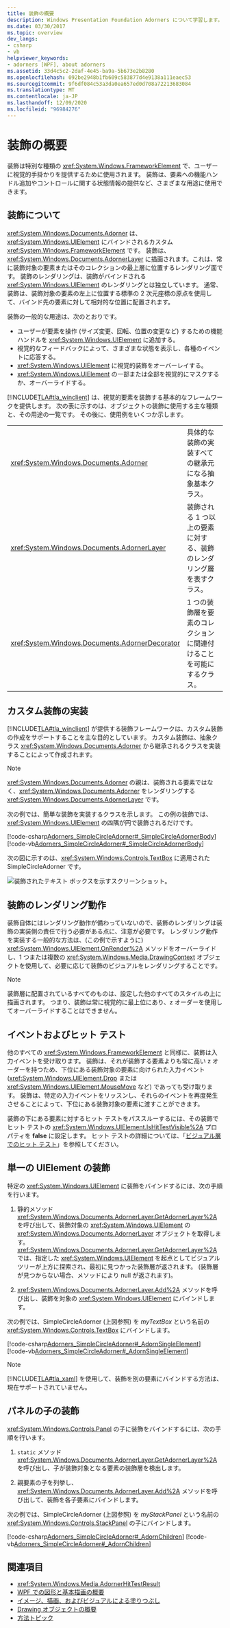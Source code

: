 ```yaml
---
title: 装飾の概要
description: Windows Presentation Foundation Adorners について学習します。これは、要素の機能ハンドルなど、ユーザーに手掛かりを提供する特別な種類の FrameworkElement です。
ms.date: 03/30/2017
ms.topic: overview
dev_langs:
- csharp
- vb
helpviewer_keywords:
- adorners [WPF], about adorners
ms.assetid: 33d4c5c2-2daf-4e45-ba9a-5b673e2b8280
ms.openlocfilehash: 092be2948b1fb609c583877d4e9138a111eaec53
ms.sourcegitcommit: 9f6df084c53a3da0ea657ed0d708a72213683084
ms.translationtype: MT
ms.contentlocale: ja-JP
ms.lasthandoff: 12/09/2020
ms.locfileid: "96984276"
---
```

# <a name="adorners-overview"></a>装飾の概要

装飾は特別な種類の <xref:System.Windows.FrameworkElement> で、ユーザーに視覚的手掛かりを提供するために使用されます。 装飾は、要素への機能ハンドル追加やコントロールに関する状態情報の提供など、さまざまな用途に使用できます。

## <a name="about-adorners"></a>装飾について

<xref:System.Windows.Documents.Adorner> は、<xref:System.Windows.UIElement> にバインドされるカスタム <xref:System.Windows.FrameworkElement> です。 装飾は、<xref:System.Windows.Documents.AdornerLayer> に描画されます。これは、常に装飾対象の要素またはそのコレクションの最上層に位置するレンダリング面です。 装飾のレンダリングは、装飾がバインドされる <xref:System.Windows.UIElement> のレンダリングとは独立しています。 通常、装飾は、装飾対象の要素の左上に位置する標準の 2 次元座標の原点を使用して、バインド先の要素に対して相対的な位置に配置されます。

装飾の一般的な用途は、次のとおりです。

- ユーザーが要素を操作 (サイズ変更、回転、位置の変更など) するための機能ハンドルを <xref:System.Windows.UIElement> に追加する。
- 視覚的なフィードバックによって、さまざまな状態を表示し、各種のイベントに応答する。
- <xref:System.Windows.UIElement> に視覚的装飾をオーバーレイする。
- <xref:System.Windows.UIElement> の一部または全部を視覚的にマスクするか、オーバーライドする。

[!INCLUDE[TLA#tla_winclient](../../../includes/tlasharptla-winclient-md.md)] は、視覚的要素を装飾する基本的なフレームワークを提供します。 次の表に示すのは、オブジェクトの装飾に使用する主な種類と、その用途の一覧です。 その後に、使用例をいくつか示します。

|||
|-|-|
|<xref:System.Windows.Documents.Adorner>|具体的な装飾の実装すべての継承元になる抽象基本クラス。|
|<xref:System.Windows.Documents.AdornerLayer>|装飾される 1 つ以上の要素に対する、装飾のレンダリング層を表すクラス。|
|<xref:System.Windows.Documents.AdornerDecorator>|1 つの装飾層を要素のコレクションに関連付けることを可能にするクラス。|

## <a name="implementing-a-custom-adorner"></a>カスタム装飾の実装

[!INCLUDE[TLA#tla_winclient](../../../includes/tlasharptla-winclient-md.md)] が提供する装飾フレームワークは、カスタム装飾の作成をサポートすることを主な目的としています。 カスタム装飾は、抽象クラス <xref:System.Windows.Documents.Adorner> から継承されるクラスを実装することによって作成されます。

> [!NOTE]
> <xref:System.Windows.Documents.Adorner> の親は、装飾される要素ではなく、<xref:System.Windows.Documents.Adorner> をレンダリングする <xref:System.Windows.Documents.AdornerLayer> です。

次の例では、簡単な装飾を実装するクラスを示します。 この例の装飾では、<xref:System.Windows.UIElement> の四隅が円で装飾されるだけです。

[!code-csharp[Adorners_SimpleCircleAdorner#_SimpleCircleAdornerBody](~/samples/snippets/csharp/VS_Snippets_Wpf/Adorners_SimpleCircleAdorner/CSharp/Window1.xaml.cs#_simplecircleadornerbody)]
[!code-vb[Adorners_SimpleCircleAdorner#_SimpleCircleAdornerBody](~/samples/snippets/visualbasic/VS_Snippets_Wpf/Adorners_SimpleCircleAdorner/VisualBasic/Window1.xaml.vb#_simplecircleadornerbody)]
  
次の図に示すのは、<xref:System.Windows.Controls.TextBox> に適用された SimpleCircleAdorner です。

![装飾されたテキスト ボックスを示すスクリーンショット。](./media/adorners-overview/simplecircleadorner-textbox.png)

## <a name="rendering-behavior-for-adorners"></a>装飾のレンダリング動作

装飾自体にはレンダリング動作が備わっていないので、装飾のレンダリングは装飾の実装側の責任で行う必要がある点に、注意が必要です。 レンダリング動作を実装する一般的な方法は、(この例で示すように) <xref:System.Windows.UIElement.OnRender%2A> メソッドをオーバーライドし、1 つまたは複数の <xref:System.Windows.Media.DrawingContext> オブジェクトを使用して、必要に応じて装飾のビジュアルをレンダリングすることです。

> [!NOTE]
> 装飾層に配置されているすべてのものは、設定した他のすべてのスタイルの上に描画されます。 つまり、装飾は常に視覚的に最上位にあり、z オーダーを使用してオーバーライドすることはできません。

## <a name="events-and-hit-testing"></a>イベントおよびヒット テスト

他のすべての <xref:System.Windows.FrameworkElement> と同様に、装飾は入力イベントを受け取ります。  装飾は、それが装飾する要素よりも常に高い z オーダーを持つため、下位にある装飾対象の要素に向けられた入力イベント (<xref:System.Windows.UIElement.Drop> または <xref:System.Windows.UIElement.MouseMove> など) であっても受け取ります。  装飾は、特定の入力イベントをリッスンし、それらのイベントを再度発生させることによって、下位にある装飾対象の要素に渡すことができます。

装飾の下にある要素に対するヒット テストをパススルーするには、その装飾でヒット テストの <xref:System.Windows.UIElement.IsHitTestVisible%2A> プロパティを **false** に設定します。  ヒット テストの詳細については、「[ビジュアル層でのヒット テスト](../graphics-multimedia/hit-testing-in-the-visual-layer.md)」を参照してください。

## <a name="adorning-a-single-uielement"></a>単一の UIElement の装飾

特定の <xref:System.Windows.UIElement> に装飾をバインドするには、次の手順を行います。

1. 静的メソッド <xref:System.Windows.Documents.AdornerLayer.GetAdornerLayer%2A> を呼び出して、装飾対象の <xref:System.Windows.UIElement> の <xref:System.Windows.Documents.AdornerLayer> オブジェクトを取得します。 <xref:System.Windows.Documents.AdornerLayer.GetAdornerLayer%2A> では、指定した <xref:System.Windows.UIElement> を起点としてビジュアル ツリーが上方に探索され、最初に見つかった装飾層が返されます。 (装飾層が見つからない場合、メソッドにより null が返されます)。

2. <xref:System.Windows.Documents.AdornerLayer.Add%2A> メソッドを呼び出し、装飾を対象の <xref:System.Windows.UIElement> にバインドします。

 次の例では、SimpleCircleAdorner (上図参照) を *myTextBox* という名前の <xref:System.Windows.Controls.TextBox> にバインドします。

 [!code-csharp[Adorners_SimpleCircleAdorner#_AdornSingleElement](~/samples/snippets/csharp/VS_Snippets_Wpf/Adorners_SimpleCircleAdorner/CSharp/Window1.xaml.cs#_adornsingleelement)]
 [!code-vb[Adorners_SimpleCircleAdorner#_AdornSingleElement](~/samples/snippets/visualbasic/VS_Snippets_Wpf/Adorners_SimpleCircleAdorner/VisualBasic/Window1.xaml.vb#_adornsingleelement)]

> [!NOTE]
> [!INCLUDE[TLA#tla_xaml](../../../includes/tlasharptla-xaml-md.md)] を使用して、装飾を別の要素にバインドする方法は、現在サポートされていません。

## <a name="adorning-the-children-of-a-panel"></a>パネルの子の装飾

<xref:System.Windows.Controls.Panel> の子に装飾をバインドするには、次の手順を行います。

1. `static` メソッド <xref:System.Windows.Documents.AdornerLayer.GetAdornerLayer%2A> を呼び出し、子が装飾対象となる要素の装飾層を検出します。

2. 親要素の子を列挙し、<xref:System.Windows.Documents.AdornerLayer.Add%2A> メソッドを呼び出して、装飾を各子要素にバインドします。

次の例では、SimpleCircleAdorner (上図参照) を *myStackPanel* という名前の <xref:System.Windows.Controls.StackPanel> の子にバインドします。

[!code-csharp[Adorners_SimpleCircleAdorner#_AdornChildren](~/samples/snippets/csharp/VS_Snippets_Wpf/Adorners_SimpleCircleAdorner/CSharp/Window1.xaml.cs#_adornchildren)]
[!code-vb[Adorners_SimpleCircleAdorner#_AdornChildren](~/samples/snippets/visualbasic/VS_Snippets_Wpf/Adorners_SimpleCircleAdorner/VisualBasic/Window1.xaml.vb#_adornchildren)]

## <a name="see-also"></a>関連項目

- <xref:System.Windows.Media.AdornerHitTestResult>
- [WPF での図形と基本描画の概要](../graphics-multimedia/shapes-and-basic-drawing-in-wpf-overview.md)
- [イメージ、描画、およびビジュアルによる塗りつぶし](../graphics-multimedia/painting-with-images-drawings-and-visuals.md)
- [Drawing オブジェクトの概要](../graphics-multimedia/drawing-objects-overview.md)
- [方法トピック](adorners-how-to-topics.md)

